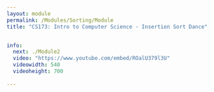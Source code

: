 ```yaml
---
layout: module
permalink: /Modules/Sorting/Module
title: "CS173: Intro to Computer Science - Insertion Sort Dance"


info:
  next: ./Module2
  video: "https://www.youtube.com/embed/ROalU379l3U"
  videowidth: 540
  videoheight: 700
  
---
```

